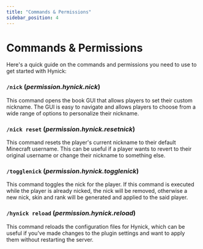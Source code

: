 ```yaml
---
title: "Commands & Permissions"
sidebar_position: 4
---
```


# Commands & Permissions
Here's a quick guide on the commands and permissions you need to use to get started with Hynick:

### `/nick` (_permission.hynick.nick_)
This command opens the book GUI that allows players to set their custom nickname. The GUI is easy to navigate and allows players to choose from a wide range of options to personalize their nickname.

### `/nick reset` (_permission.hynick.resetnick_)
This command resets the player's current nickname to their default Minecraft username. This can be useful if a player wants to revert to their original username or change their nickname to something else.

### `/togglenick` (_permission.hynick.togglenick_)
This command toggles the nick for the player. If this command is executed while the player is already nicked, the nick will be removed, otherwise a new nick, skin and rank will
be generated and applied to the said player.

### `/hynick reload` (_permission.hynick.reload_)
This command reloads the configuration files for Hynick, which can be useful if you've made changes to the plugin settings and want to apply them without restarting the server.